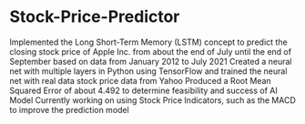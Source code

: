 # Stock-Price-Predictor
Implemented the Long Short-Term Memory (LSTM) concept to predict the closing stock price of Apple Inc. from about the end of July until the end of September based on data from January 2012 to July 2021
Created a neural net with multiple layers in Python using TensorFlow and trained the neural net with real data stock price data from Yahoo
Produced a Root Mean Squared Error of about 4.492 to determine feasibility and success of AI Model
Currently working on using Stock Price Indicators, such as the MACD to improve the prediction model
